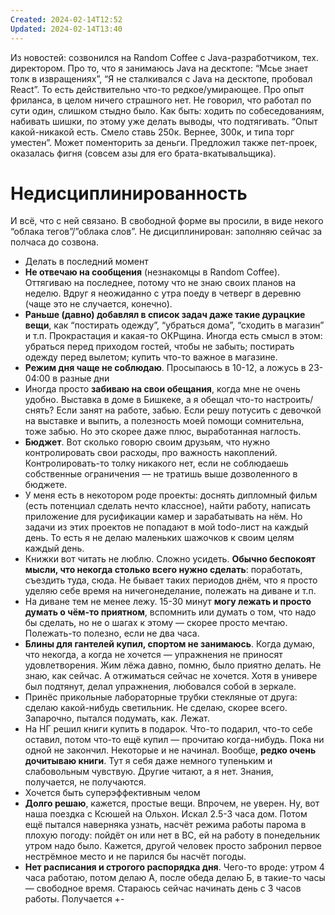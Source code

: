 ```yaml
---
Created: 2024-02-14T12:52
Updated: 2024-02-14T13:40
---
```

Из новостей: созвонился на Random Coffee с Java-разработчиком, тех. директором. Про то, что я занимаюсь Java на десктопе: “Мсье знает толк в извращениях”, “Я не сталкивался с Java на десктопе, пробовал React”. То есть действительно что-то редкое/умирающее.
Про опыт фриланса, в целом ничего страшного нет. Не говорил, что работал по сути один, слишком стыдно было.
Как быть: ходить по собеседованиям, набивать шишки, по этому уже делать выводы, что подтягивать. “Опыт какой-никакой есть. Смело ставь 250к. Вернее, 300к, и типа торг уместен”.
Может поменторить за деньги. Предложил также пет-проек, оказалась фигня (совсем азы для его брата-вкатывальщика).
# Недисциплинированность
И всё, что с ней связано. В свободной форме вы просили, в виде некого “облака тегов”/”облака слов”.
Не дисциплинирован: заполняю сейчас за полчаса до созвона.
- Делать в последний момент
- **Не отвечаю на сообщения** (незнакомцы в Random Coffee). Оттягиваю на последнее, потому что не знаю своих планов на неделю. Вдруг я неожиданно с утра поеду в четверг в деревню (чаще это не случается, конечно).
- **Раньше (давно) добавлял в список задач даже такие дурацкие вещи**, как “постирать одежду”, “убраться дома”, “сходить в магазин” и т.п. Прокрастация и какая-то ОКРщина. Иногда есть смысл в этом: убраться перед приходом гостей, чтобы не забыть; постирать одежду перед вылетом; купить что-то важное в магазине.
- **Режим дня чаще не соблюдаю**. Просыпаюсь в 10-12, а ложусь в 23-04:00 в разные дни
- Иногда просто **забиваю на свои обещания**, когда мне не очень удобно. Выставка в доме в Бишкеке, а я обещал что-то настроить/снять? Если занят на работе, забью. Если решу потусить с девочкой на выставке и выпить, а полезность моей помощи сомнительна, тоже забью. Но это скорее даже плюс, выработанная наглость.
- **Бюджет**. Вот сколько говорю своим друзьям, что нужно контролировать свои расходы, про важность накоплений. Контролировать-то толку никакого нет, если не соблюдаешь собственные ограничения — не тратишь выше дозволенного в бюджете.
- У меня есть в некотором роде проекты: доснять дипломный фильм (есть потенциал сделать нечто классное), найти работу, написать приложение для русификации камер и зарабатывать на нём. Но задачи из этих проектов не попадают в мой todo-лист на каждый день. То есть я не делаю маленьких шажочков к своим целям каждый день.
- Книжки вот читать не люблю. Сложно усидеть. **Обычно беспокоят мысли, что некогда столько всего нужно сделать**: поработать, съездить туда, сюда. Не бывает таких периодов днём, что я просто уделяю себе время на ничегонеделание, полежать на диване и т.п.
- На диване тем не менее лежу. 15-30 минут **могу лежать и просто думать о чём-то приятном**, вспомнить или думать о том, что надо бы сделать, но не о шагах к этому — скорее просто мечтаю. Полежать-то полезно, если не два часа.
- **Блины для гантелей купил, спортом не занимаюсь**. Когда думаю, что некогда, а когда не хочется — упражнения не приносят удовлетворения. Жим лёжа давно, помню, было приятно делать. Не знаю, как сейчас. А отжиматься сейчас не хочется. Хотя в универе был подтянут, делал упражнения, любовался собой в зеркале.
- Принёс прикольные лабораторные трубки стекляные от друга: сделаю какой-нибудь светильник. Не сделаю, скорее всего. Запарочно, пытался подумать, как. Лежат.
- На НГ решил книги купить в подарок. Что-то подарил, что-то себе оставил, потом что-то ещё купил — прочитаю когда-нибудь. Пока ни одной не закончил. Некоторые и не начинал. Вообще, **редко очень дочитываю книги**. Тут я себя даже немного тупеньким и слабовольным чувствую. Другие читают, а я нет. Знания, получается, не получаются.
- Хочется быть суперэффективным челом
- **Долго решаю**, кажется, простые вещи. Впрочем, не уверен. Ну, вот наша поездка с Ксюшей на Ольхон. Искал 2.5-3 часа дом. Потом ещё пытался наверняка узнать, насчёт режима работы парома в плохую погоду: пойдёт он или нет в ВС, ей на работу в понедельник утром надо было. Кажется, другой человек просто забронил первое нестрёмное место и не парился бы насчёт погоды.
- **Нет расписания и строгого распорядка дня**. Чего-то вроде: утром 4 часа работаю, потом делаю А, после обеда делаю Б, в такие-то часы — свободное время. Стараюсь сейчас начинать день с 3 часов работы. Получается +\-